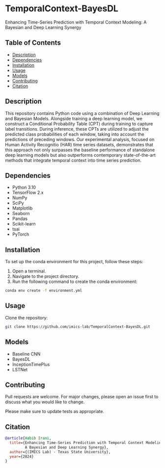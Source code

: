 # TemporalContext-BayesDL
Enhancing Time-Series Prediction with Temporal Context Modeling: A Bayesian and Deep Learning Synergy

## Table of Contents
- [Description](#description)
- [Dependencies](#dependencies)
- [Installation](#installation)
- [Usage](#usage)
- [Models](#models)
- [Contributing](#contributing)
- [Citation](#citation)

## Description
This repository contains Python code using a combination of Deep Learning and Bayesian Models. Alongside training a deep learning model, we construct a Conditional Probability Table (CPT) during training to capture label transitions. During inference, these CPTs are utilized to adjust the predicted class probabilities of each window, taking into account the predictions of preceding windows. Our experimental analysis, focused on Human Activity Recognitio (HAR) time series datasets, demonstrates that this approach not only surpasses the baseline performance of standalone deep learning models but also outperforms contemporary state-of-the-art methods that integrate temporal context into time series prediction.


## Dependencies
- Python 3.10
- TensorFlow 2.x
- NumPy
- SciPy
- Matplotlib
- Seaborn
- Pandas
- Scikit-learn
- tsai
- PyTorch

## Installation

To set up the conda environment for this project, follow these steps:

1. Open a terminal.
2. Navigate to the project directory.
3. Run the following command to create the conda environment:

```bash
conda env create -f environment.yml

```

## Usage

 Clone the repository:

```bash
git clone https://github.com/imics-lab/TemporalContext-BayesDL.git
```

## Models
  - Baseline CNN 
  - BayesDL 
  - InceptionTimePlus 
  - LSTNet 

<!-- CONTRIBUTING -->
## Contributing
Pull requests are welcome. For major changes, please open an issue first to discuss what you would like to change.

Please make sure to update tests as appropriate.

<!-- CITATION -->
## Citation


```bibtex
@article{Habib Irani,
  title={Enhancing Time-Series Prediction with Temporal Context Modeling:
         A Bayesian and Deep Learning Synergy},
  author={(IMICS Lab) - Texas State University},
  year={2024}
}
```